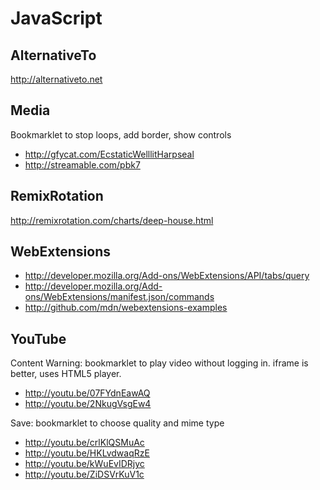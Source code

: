 JavaScript
==========

AlternativeTo
-------------

http://alternativeto.net

Media
-----

Bookmarklet to stop loops, add border, show controls

- http://gfycat.com/EcstaticWelllitHarpseal
- http://streamable.com/pbk7

RemixRotation
-------------

http://remixrotation.com/charts/deep-house.html

WebExtensions
-------------

- http://developer.mozilla.org/Add-ons/WebExtensions/API/tabs/query
- http://developer.mozilla.org/Add-ons/WebExtensions/manifest.json/commands
- http://github.com/mdn/webextensions-examples

YouTube
-------

Content Warning: bookmarklet to play video without logging in. iframe is
better, uses HTML5 player.

- http://youtu.be/07FYdnEawAQ
- http://youtu.be/2NkugVsgEw4

Save: bookmarklet to choose quality and mime type

- http://youtu.be/crlKlQSMuAc
- http://youtu.be/HKLvdwaqRzE
- http://youtu.be/kWuEvIDRjyc
- http://youtu.be/ZiDSVrKuV1c
